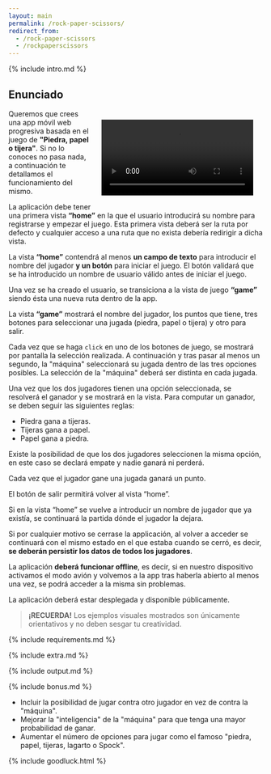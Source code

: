 ```yaml
---
layout: main
permalink: /rock-paper-scissors/
redirect_from:
  - /rock-paper-scissors
  - /rockpaperscissors
---
```


{% include intro.md %}

## Enunciado

<video style="float: right; margin: 20px" controls autoplay>
  <source src="{{ '/assets/movies/rock-paper-scissors.mov' | relative_url }}" type="video/mp4">
  <img src="{{ '/assets/images/rock-paper-scissors.gif' | relative_url }}" alt="Ejemplo de ejecución">
</video>

Queremos que crees una app móvil web progresiva basada en el juego de **"Piedra, papel o tijera"**. Si no lo conoces no pasa nada, a continuación te detallamos el funcionamiento del mismo.

La aplicación debe tener una primera vista **“home”** en la que el usuario introducirá su nombre para registrarse y empezar el juego. Esta primera vista deberá ser la ruta por defecto y cualquier acceso a una ruta que no exista debería redirigir a dicha vista.

La vista **“home”** contendrá al menos **un campo de texto** para introducir el nombre del jugador **y un botón** para iniciar el juego. El botón validará que se ha introducido un nombre de usuario válido antes de iniciar el juego.

Una vez se ha creado el usuario, se transiciona a la vista de juego **“game”** siendo ésta una nueva ruta dentro de la app.

La vista **“game”** mostrará el nombre del jugador, los puntos que tiene, tres botones para seleccionar una jugada (piedra, papel o tijera) y otro para salir.

Cada vez que se haga `click` en uno de los botones de juego, se mostrará por pantalla la selección realizada. A continuación y tras pasar al menos un segundo, la "máquina" seleccionará su jugada dentro de las tres opciones posibles. La selección de la "máquina" deberá ser distinta en cada jugada.

Una vez que los dos jugadores tienen una opción seleccionada, se resolverá el ganador y se mostrará en la vista. Para computar un ganador, se deben seguir las siguientes reglas:

- Piedra gana a tijeras.
- Tijeras gana a papel.
- Papel gana a piedra.

Existe la posibilidad de que los dos jugadores seleccionen la misma opción, en este caso se declará empate y nadie ganará ni perderá.

Cada vez que el jugador gane una jugada ganará un punto.

El botón de salir permitirá volver al vista “home”.

Si en la vista “home” se vuelve a introducir un nombre de jugador que ya existía, se continuará la partida dónde el jugador la dejara.

Si por cualquier motivo se cerrase la applicación, al volver a acceder se continuará con el mismo estado en el que estaba cuando se cerró, es decir, **se deberán persistir los datos de todos los jugadores**.

La aplicación **deberá funcionar offline**, es decir, si en nuestro dispositivo activamos el modo avión y volvemos a la app tras haberla abierto al menos una vez, se podrá acceder a la misma sin problemas.

La aplicación deberá estar desplegada y disponible públicamente.

> **¡RECUERDA!** Los ejemplos visuales mostrados son únicamente orientativos y no deben sesgar tu creatividad.

{% include requirements.md %}

{% include extra.md %}

{% include output.md %}

{% include bonus.md %}

- Incluir la posibilidad de jugar contra otro jugador en vez de contra la "máquina".
- Mejorar la "inteligencia" de la "máquina" para que tenga una mayor probabilidad de ganar.
- Aumentar el número de opciones para jugar como el famoso "piedra, papel, tijeras, lagarto o Spock".

{% include goodluck.html %}

